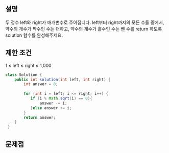 
## 설명 
두 정수 left와 right가 매개변수로 주어집니다. 
left부터 right까지의 모든 수들 중에서, 약수의 개수가 짝수인 수는 더하고, 
약수의 개수가 홀수인 수는 뺀 수를 return 하도록 solution 함수를 완성해주세요.

## 제한 조건
1 ≤ left ≤ right ≤ 1,000

``` java
class Solution {
    public int solution(int left, int right) {
        int answer = 0;
    
        for (int i = left; i <= right; i++) {
           if (i % Math.sqrt(i) == 0){
               answer -= i;
           }else answer += i;
        }
        return answer;
    }
 }
```
## 문제점
